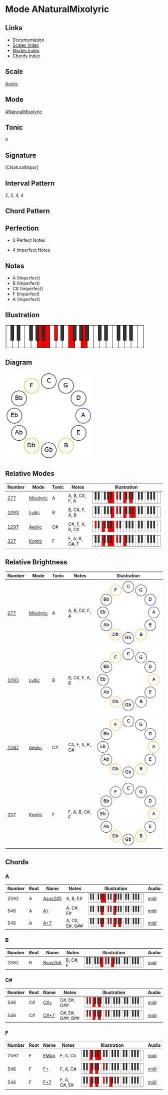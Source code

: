# Mode ANaturalMixolyric

## Links

- [Documentation](README.md)
- [Scales Index](Scales.md)
- [Modes Index](Modes.md)
- [Chords Index](Chords.md)

## Scale

[Aeolic](ScaleAeolic.md)

## Mode

[ANaturalMixolyric](ModeANaturalMixolyric.md)

## Tonic

A

## Signature

[CNaturalMajor]

## Interval Pattern

2, 2, 4, 4

## Chord Pattern



## Perfection

 - 0 Perfect Notes

 - 4 Imperfect Notes

## Notes

- A (Imperfect)
- B (Imperfect)
- C# (Imperfect)
- F (Imperfect)
- A (Imperfect)

## Illustration

![ANaturalMixolyric](ModeANaturalMixolyric.png)

## Diagram

![ANaturalMixolyric](CircleModeANaturalMixolyric.png)

## Relative Modes

| Number | Mode | Tonic | Notes | Illustration |
|--------|------|-------|-------|--------------|
| [277](https://ianring.com/musictheory/scales/277) | [Mixolyric](ModeMixolyric.md) | A | A, B, C#, F, A | ![ANaturalMixolyric](ModeANaturalMixolyric.png) |
| [1093](https://ianring.com/musictheory/scales/1093) | [Lydic](ModeLydic.md) | B | B, C#, F, A, B | ![BNaturalLydic](ModeBNaturalLydic.png) |
| [1297](https://ianring.com/musictheory/scales/1297) | [Aeolic](ModeAeolic.md) | C# | C#, F, A, B, C# | ![CSharpAeolic](ModeCSharpAeolic.png) |
| [337](https://ianring.com/musictheory/scales/337) | [Koptic](ModeKoptic.md) | F | F, A, B, C#, F | ![FNaturalKoptic](ModeFNaturalKoptic.png) |
## Relative Brightness

| Number | Mode | Tonic | Notes | Illustration |
|--------|------|-------|-------|--------------|
| [277](https://ianring.com/musictheory/scales/277) | [Mixolyric](ModeMixolyric.md) | A | A, B, C#, F, A | ![ANaturalMixolyric](CircleModeANaturalMixolyric.png) |
| [1093](https://ianring.com/musictheory/scales/1093) | [Lydic](ModeLydic.md) | B | B, C#, F, A, B | ![BNaturalLydic](CircleModeBNaturalLydic.png) |
| [1297](https://ianring.com/musictheory/scales/1297) | [Aeolic](ModeAeolic.md) | C# | C#, F, A, B, C# | ![CSharpAeolic](CircleModeCSharpAeolic.png) |
| [337](https://ianring.com/musictheory/scales/337) | [Koptic](ModeKoptic.md) | F | F, A, B, C#, F | ![FNaturalKoptic](CircleModeFNaturalKoptic.png) |

## Chords

### A

| Number | Root | Name | Notes | Illustration | Audio |
|--------|------|------|-------|--------------|-------|
| 2592 | A | [Asus2#5](ChordANaturalSuspendedSecondSharpFifth.md) | A, B, E# | ![Asus2#5](ChordANaturalSuspendedSecondSharpFifthRootPosition.png) | [midi](ChordANaturalSuspendedSecondSharpFifthRootPosition.mid) |
| 546 | A | [A+](ChordANaturalAugmented.md) | A, C#, E# | ![A+](ChordANaturalAugmentedRootPosition.png) | [midi](ChordANaturalAugmentedRootPosition.mid) |
| 546 | A | [A+7](ChordANaturalAugmentedAugmentedSeventh.md) | A, C#, E#, G## | ![A+7](ChordANaturalAugmentedAugmentedSeventhRootPosition.png) | [midi](ChordANaturalAugmentedAugmentedSeventhRootPosition.mid) |

### B

| Number | Root | Name | Notes | Illustration | Audio |
|--------|------|------|-------|--------------|-------|
| 2082 | B | [Bsus2b5](ChordBNaturalSuspendedSecondFlatFifth.md) | B, C#, F | ![Bsus2b5](ChordBNaturalSuspendedSecondFlatFifthRootPosition.png) | [midi](ChordBNaturalSuspendedSecondFlatFifthRootPosition.mid) |

### C#

| Number | Root | Name | Notes | Illustration | Audio |
|--------|------|------|-------|--------------|-------|
| 546 | C# | [C#+](ChordCSharpAugmented.md) | C#, E#, G## | ![C#+](ChordCSharpAugmentedRootPosition.png) | [midi](ChordCSharpAugmentedRootPosition.mid) |
| 546 | C# | [C#+7](ChordCSharpAugmentedAugmentedSeventh.md) | C#, E#, G##, B## | ![C#+7](ChordCSharpAugmentedAugmentedSeventhRootPosition.png) | [midi](ChordCSharpAugmentedAugmentedSeventhRootPosition.mid) |

### F

| Number | Root | Name | Notes | Illustration | Audio |
|--------|------|------|-------|--------------|-------|
| 2592 | F | [FMb5](ChordFNaturalMajorFlatFifth.md) | F, A, Cb | ![FMb5](ChordFNaturalMajorFlatFifthRootPosition.png) | [midi](ChordFNaturalMajorFlatFifthRootPosition.mid) |
| 546 | F | [F+](ChordFNaturalAugmented.md) | F, A, C# | ![F+](ChordFNaturalAugmentedRootPosition.png) | [midi](ChordFNaturalAugmentedRootPosition.mid) |
| 546 | F | [F+7](ChordFNaturalAugmentedAugmentedSeventh.md) | F, A, C#, E# | ![F+7](ChordFNaturalAugmentedAugmentedSeventhRootPosition.png) | [midi](ChordFNaturalAugmentedAugmentedSeventhRootPosition.mid) |

